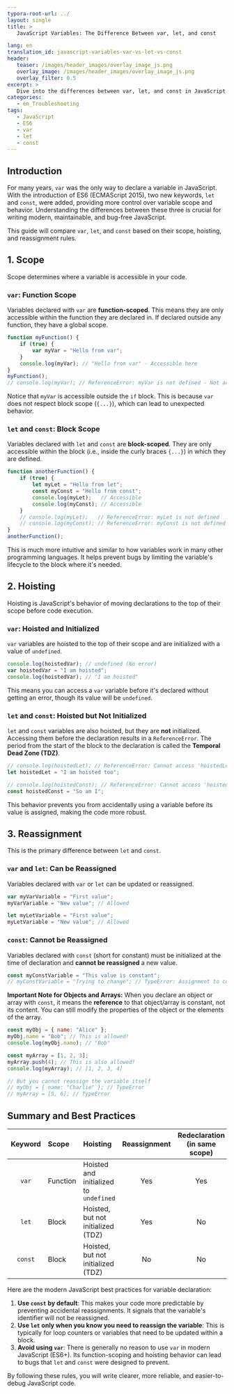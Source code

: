 ```yaml
---
typora-root-url: ../
layout: single
title: >
   JavaScript Variables: The Difference Between var, let, and const

lang: en
translation_id: javascript-variables-var-vs-let-vs-const
header:
   teaser: /images/header_images/overlay_image_js.png
   overlay_image: /images/header_images/overlay_image_js.png
   overlay_filter: 0.5
excerpt: >
   Dive into the differences between var, let, and const in JavaScript. Understand scope, hoisting, and reassignment rules to write cleaner, more predictable, and modern JS code.
categories:
   - en_Troubleshooting
tags:
   - JavaScript
   - ES6
   - var
   - let
   - const
---
```


## Introduction

For many years, `var` was the only way to declare a variable in JavaScript. With the introduction of ES6 (ECMAScript 2015), two new keywords, `let` and `const`, were added, providing more control over variable scope and behavior. Understanding the differences between these three is crucial for writing modern, maintainable, and bug-free JavaScript.

This guide will compare `var`, `let`, and `const` based on their scope, hoisting, and reassignment rules.

## 1. Scope

Scope determines where a variable is accessible in your code.

### `var`: Function Scope

Variables declared with `var` are **function-scoped**. This means they are only accessible within the function they are declared in. If declared outside any function, they have a global scope.

```javascript
function myFunction() {
    if (true) {
        var myVar = "Hello from var";
    }
    console.log(myVar); // "Hello from var" - Accessible here
}
myFunction();
// console.log(myVar); // ReferenceError: myVar is not defined - Not accessible here
```
Notice that `myVar` is accessible outside the `if` block. This is because `var` does not respect block scope (`{...}`), which can lead to unexpected behavior.

### `let` and `const`: Block Scope

Variables declared with `let` and `const` are **block-scoped**. They are only accessible within the block (i.e., inside the curly braces `{...}`) in which they are defined.

```javascript
function anotherFunction() {
    if (true) {
        let myLet = "Hello from let";
        const myConst = "Hello from const";
        console.log(myLet);   // Accessible
        console.log(myConst); // Accessible
    }
    // console.log(myLet);   // ReferenceError: myLet is not defined
    // console.log(myConst); // ReferenceError: myConst is not defined
}
anotherFunction();
```
This is much more intuitive and similar to how variables work in many other programming languages. It helps prevent bugs by limiting the variable's lifecycle to the block where it's needed.

## 2. Hoisting

Hoisting is JavaScript's behavior of moving declarations to the top of their scope before code execution.

### `var`: Hoisted and Initialized

`var` variables are hoisted to the top of their scope and are initialized with a value of `undefined`.

```javascript
console.log(hoistedVar); // undefined (No error)
var hoistedVar = "I am hoisted";
console.log(hoistedVar); // "I am hoisted"
```
This means you can access a `var` variable before it's declared without getting an error, though its value will be `undefined`.

### `let` and `const`: Hoisted but Not Initialized

`let` and `const` variables are also hoisted, but they are **not** initialized. Accessing them before the declaration results in a `ReferenceError`. The period from the start of the block to the declaration is called the **Temporal Dead Zone (TDZ)**.

```javascript
// console.log(hoistedLet); // ReferenceError: Cannot access 'hoistedLet' before initialization
let hoistedLet = "I am hoisted too";

// console.log(hoistedConst); // ReferenceError: Cannot access 'hoistedConst' before initialization
const hoistedConst = "So am I";
```
This behavior prevents you from accidentally using a variable before its value is assigned, making the code more robust.

## 3. Reassignment

This is the primary difference between `let` and `const`.

### `var` and `let`: Can be Reassigned

Variables declared with `var` or `let` can be updated or reassigned.

```javascript
var myVarVariable = "First value";
myVarVariable = "New value"; // Allowed

let myLetVariable = "First value";
myLetVariable = "New value"; // Allowed
```

### `const`: Cannot be Reassigned

Variables declared with `const` (short for constant) must be initialized at the time of declaration and **cannot be reassigned** a new value.

```javascript
const myConstVariable = "This value is constant";
// myConstVariable = "Trying to change"; // TypeError: Assignment to constant variable.
```

**Important Note for Objects and Arrays:**
When you declare an object or array with `const`, it means the **reference** to that object/array is constant, not its content. You can still modify the properties of the object or the elements of the array.

```javascript
const myObj = { name: "Alice" };
myObj.name = "Bob"; // This is allowed!
console.log(myObj.name); // "Bob"

const myArray = [1, 2, 3];
myArray.push(4); // This is also allowed!
console.log(myArray); // [1, 2, 3, 4]

// But you cannot reassign the variable itself
// myObj = { name: "Charlie" }; // TypeError
// myArray = [5, 6]; // TypeError
```

## Summary and Best Practices

| Keyword | Scope         | Hoisting                               | Reassignment | Redeclaration (in same scope) |
| :-----: | :------------ | :------------------------------------- | :----------: | :---------------------------: |
| `var`   | Function      | Hoisted and initialized to `undefined` |      Yes     |              Yes              |
| `let`   | Block         | Hoisted, but not initialized (TDZ)     |      Yes     |               No              |
| `const` | Block         | Hoisted, but not initialized (TDZ)     |      No      |               No              |

Here are the modern JavaScript best practices for variable declaration:

1.  **Use `const` by default**: This makes your code more predictable by preventing accidental reassignments. It signals that the variable's identifier will not be reassigned.
2.  **Use `let` only when you know you need to reassign the variable**: This is typically for loop counters or variables that need to be updated within a block.
3.  **Avoid using `var`**: There is generally no reason to use `var` in modern JavaScript (ES6+). Its function-scoping and hoisting behavior can lead to bugs that `let` and `const` were designed to prevent.

By following these rules, you will write clearer, more reliable, and easier-to-debug JavaScript code.
